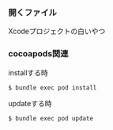 ### 開くファイル
Xcodeプロジェクトの白いやつ

### cocoapods関連
installする時
```
$ bundle exec pod install
```
updateする時
```
$ bundle exec pod update
```
